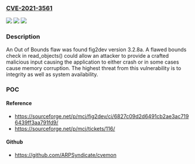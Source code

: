 ### [CVE-2021-3561](https://cve.mitre.org/cgi-bin/cvename.cgi?name=CVE-2021-3561)
![](https://img.shields.io/static/v1?label=Product&message=fig2dev&color=blue)
![](https://img.shields.io/static/v1?label=Version&message=fig2dev%203.2.8a%20&color=brightgreen)
![](https://img.shields.io/static/v1?label=Vulnerability&message=CWE-119&color=brightgreen)

### Description

An Out of Bounds flaw was found fig2dev version 3.2.8a. A flawed bounds check in read_objects() could allow an attacker to provide a crafted malicious input causing the application to either crash or in some cases cause memory corruption. The highest threat from this vulnerability is to integrity as well as system availability.

### POC

#### Reference
- https://sourceforge.net/p/mcj/fig2dev/ci/6827c09d2d6491cb2ae3ac7196439ff3aa791fd9/
- https://sourceforge.net/p/mcj/tickets/116/

#### Github
- https://github.com/ARPSyndicate/cvemon

